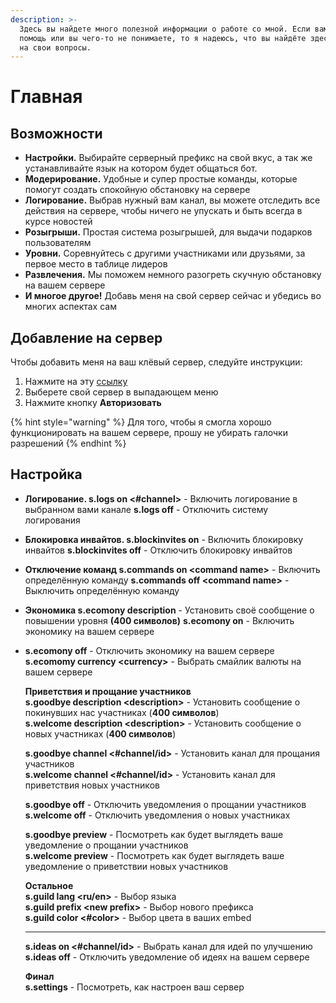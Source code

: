 ```yaml
---
description: >-
  Здесь вы найдете много полезной информации о работе со мной. Если вам нужна
  помощь или вы чего-то не понимаете, то я надеюсь, что вы найдёте здесь ответы
  на свои вопросы.
---
```


# Главная

## Возможности

* **Настройки.** Выбирайте серверный префикс на свой вкус, а так же устанавливайте язык на котором будет общаться бот.
* **Модерирование.** Удобные и супер простые команды, которые помогут создать спокойную обстановку на сервере
* **Логирование.** Выбрав нужный вам канал, вы можете отследить все действия на сервере, чтобы ничего не упускать и быть всегда в курсе новостей
* **Розыгрыши.** Простая система розыгрышей, для выдачи подарков пользователям
* **Уровни.** Соревнуйтесь с другими участниками или друзьями, за первое место в таблице лидеров
* **Развлечения.** Мы поможем немного разогреть скучную обстановку на вашем сервере
* **И многое другое!** Добавь меня на свой сервер сейчас и убедись во многих аспектах сам

## Добавление на сервер

Чтобы добавить меня на ваш клёвый сервер, следуйте инструкции:

1. Нажмите на эту [ссылку](https://discord.com/api/oauth2/authorize?client_id=706164173763248159&permissions=8&redirect_uri=http%3A%2F%2Flocalhost%3A53134&scope=bot)
2. Выберете свой сервер в выпадающем меню
3. Нажмите кнопку **Авторизовать**

{% hint style="warning" %}
Для того, чтобы я смогла хорошо функционировать на вашем сервере, прошу не убирать галочки разрешений
{% endhint %}

## Настройка

* **Логирование.  s.logs on &lt;\#channel&gt;** - Включить логирование в выбранном вами канале **s.logs off** - Отключить систему логирования 
* **Блокировка инвайтов.  s.blockinvites on** - Включить блокировку инвайтов **s.blockinvites off** - Отключить блокировку инвайтов 
* **Отключение команд s.commands on &lt;command name&gt;** - Включить определённую команду **s.commands off &lt;command name&gt;** - Выключить определённую команду 
* **Экономика s.ecomony description** - Установить своё сообщение о повышении уровня **\(400 символов\)** **s.ecomony on** - Включить экономику на вашем сервере 
* **s.ecomony off** - Отключить экономику на вашем сервере  
  **s.ecomomy currency &lt;currency&gt;** - Выбрать смайлик валюты на вашем сервере  
  
  **Приветствия и прощание участников  
  s.goodbye description &lt;description&gt;** - Установить сообщение о покинувших нас участниках \(**400 символов**\)  
  **s.welcome description &lt;description&gt;** - Установить сообщение о новых участниках \(**400 символов**\)  
  
  **s.goodbye channel &lt;\#channel/id&gt;** - Установить канал для прощания участников  
  **s.welcome channel &lt;\#channel/id&gt;** - Установить канал для приветствия новых участников  
  
  **s.goodbye off** - Отключить уведомления о прощании участников  
  **s.welcome off** - Отключить уведомления о новых участниках  
  
  **s.goodbye preview** - Посмотреть как будет выглядеть ваше уведомление о прощании участников  
  **s.welcome preview** - Посмотреть как будет выглядеть ваше уведомление о приветствии новых участников  
  


  **Остальное  
  s.guild lang &lt;ru/en&gt;** - Выбор языка  
  **s.guild prefix &lt;new prefix&gt;** - Выбор нового префикса  
  **s.guild color &lt;\#color&gt;** - Выбор цвета в ваших embed  
  ****  
  **s.ideas on &lt;\#channel/id&gt;** - Выбрать канал для идей по улучшению  
  **s.ideas off** - Отключить уведомление об идеях на вашем сервере  
  
  **Финал  
  s.settings** - Посмотреть, как настроен ваш сервер

